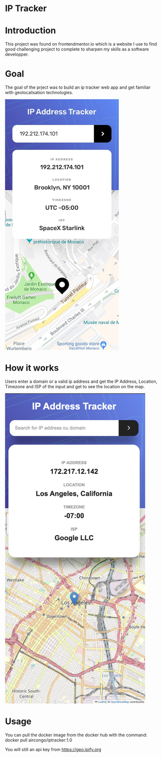 # IP Tracker

# Introduction

This project was found on frontendmentor.io which is a website I use to find good challenging project to complete to sharpen my skills as a software developper.

# Goal

The goal of the prject was to build an ip tracker web app and get familiar with geolocalisation technologies.

![My Image](src/images/mobile-design.jpg)

# How it works 

Users enter a domain or a valid ip address and get the IP Address, Location, Timezone and ISP of the input and get to see the location on the map.

![My Image](src/images/result-pic.png)

# Usage

You can pull the docker image from the docker hub with the command: docker pull aircongo/iptracker:1.0

You will still an api key from https://geo.ipify.org